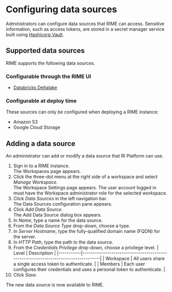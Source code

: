 # Configuring data sources

Administrators can configure data sources that RIME can access.
Sensitive information, such as access tokens, are stored in a secret manager
service built using [Hashicorp Vault](https://developer.hashicorp.com/vault/docs/what-is-vault).

## Supported data sources

RIME supports the following data sources.

### Configurable through the RIME UI

* [Databricks Deltalake](/for_data_scientists/how_to_guides/integrations/data/databricks_deltalake.md)

### Configurable at deploy time

These sources can only be configured when deploying a RIME instance:

* Amazon S3 
* Google Cloud Storage

## Adding a data source

An administrator can add or modify a data source that RI Platform can use. 

1.  Sign in to a RIME instance.  
      The Workspaces page appears.
2.  Click the three-dot menu at the right side of a workspace and select *Manage Workspace*.  
      The Workspace Settings page appears. The user account logged in must have the Workspace
      administrator role for the selected workspace.
3.  Click *Data Sources* in the left navigation bar.  
      The Data Sources configuration pane appears.
4.  Click *Add Data Source*.  
      The Add Data Source dialog box appears.
5.  In *Name*, type a name for the data source.
6.  From the *Data Source Type* drop-down, choose a type.
7.  In *Server Hostname*, type the fully-qualified domain name (FQDN) for the server.
8.  In *HTTP Path*, type the path to the data source.
9.  From the *Credentials Privilege* drop-down, choose a privilege level.
      | Level     | Description                                                                       |
      |-----------|-----------------------------------------------------------------------------------|
      | Workspace | All users share a single access token to authenticate.                            |
      | Members   | Each user configures their credentials and uses a personal token to authenticate. |
10. Click *Save*.

The new data source is now available to RIME.

<!--
<img src="../../_static/data-sources.png" alt="toy image text" width="960px">
<img src="../../_static/delta-lake.png" alt="toy image text" width="960px"> -->